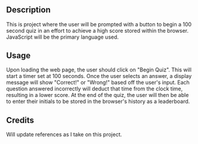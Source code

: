 # <Timed-Coding-Quiz>

## Description

This is project where the user will be prompted with a button to begin a 100 second quiz in an effort to achieve a high score stored within the browser. JavaScript will be the primary language used. 

## Usage

Upon loading the web page, the user should click on "Begin Quiz". This will start a timer set at 100 seconds. Once the user selects an answer, a display message will show "Correct!" or "Wrong!" based off the user's input. Each question answered incorrectly will deduct that time from the clock time, resulting in a lower score. At the end of the quiz, the user will then be able to enter their initials to be stored in the browser's history as a leaderboard. 

## Credits

Will update references as I take on this project. 
